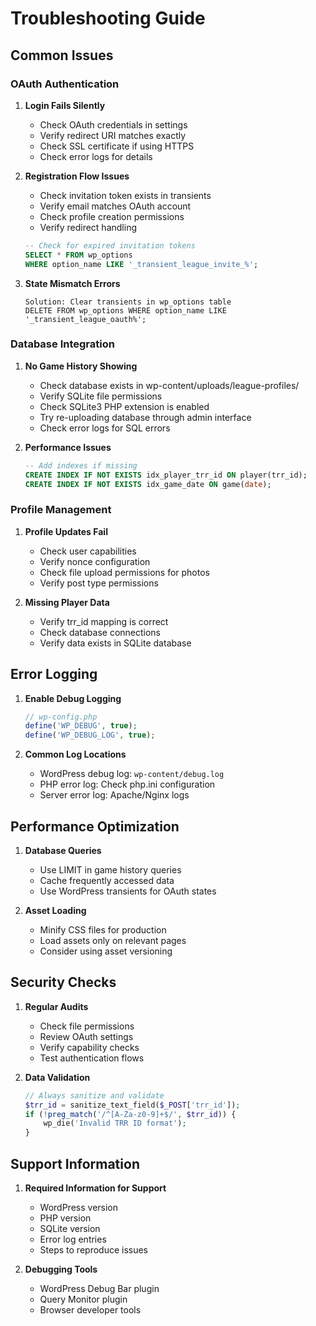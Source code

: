 # Troubleshooting Guide

## Common Issues

### OAuth Authentication

1. **Login Fails Silently**
   - Check OAuth credentials in settings
   - Verify redirect URI matches exactly
   - Check SSL certificate if using HTTPS
   - Check error logs for details

2. **Registration Flow Issues**
   - Check invitation token exists in transients
   - Verify email matches OAuth account
   - Check profile creation permissions
   - Verify redirect handling
   ```sql
   -- Check for expired invitation tokens
   SELECT * FROM wp_options 
   WHERE option_name LIKE '_transient_league_invite_%';
   ```

3. **State Mismatch Errors**
   ```
   Solution: Clear transients in wp_options table
   DELETE FROM wp_options WHERE option_name LIKE '_transient_league_oauth%';
   ```

### Database Integration

1. **No Game History Showing**
   - Check database exists in wp-content/uploads/league-profiles/
   - Verify SQLite file permissions
   - Check SQLite3 PHP extension is enabled
   - Try re-uploading database through admin interface
   - Check error logs for SQL errors

2. **Performance Issues**
   ```sql
   -- Add indexes if missing
   CREATE INDEX IF NOT EXISTS idx_player_trr_id ON player(trr_id);
   CREATE INDEX IF NOT EXISTS idx_game_date ON game(date);
   ```

### Profile Management

1. **Profile Updates Fail**
   - Check user capabilities
   - Verify nonce configuration
   - Check file upload permissions for photos
   - Verify post type permissions

2. **Missing Player Data**
   - Verify trr_id mapping is correct
   - Check database connections
   - Verify data exists in SQLite database

## Error Logging

1. **Enable Debug Logging**
   ```php
   // wp-config.php
   define('WP_DEBUG', true);
   define('WP_DEBUG_LOG', true);
   ```

2. **Common Log Locations**
   - WordPress debug log: `wp-content/debug.log`
   - PHP error log: Check php.ini configuration
   - Server error log: Apache/Nginx logs

## Performance Optimization

1. **Database Queries**
   - Use LIMIT in game history queries
   - Cache frequently accessed data
   - Use WordPress transients for OAuth states

2. **Asset Loading**
   - Minify CSS files for production
   - Load assets only on relevant pages
   - Consider using asset versioning

## Security Checks

1. **Regular Audits**
   - Check file permissions
   - Review OAuth settings
   - Verify capability checks
   - Test authentication flows

2. **Data Validation**
   ```php
   // Always sanitize and validate
   $trr_id = sanitize_text_field($_POST['trr_id']);
   if (!preg_match('/^[A-Za-z0-9]+$/', $trr_id)) {
       wp_die('Invalid TRR ID format');
   }
   ```

## Support Information

1. **Required Information for Support**
   - WordPress version
   - PHP version
   - SQLite version
   - Error log entries
   - Steps to reproduce issues

2. **Debugging Tools**
   - WordPress Debug Bar plugin
   - Query Monitor plugin
   - Browser developer tools 